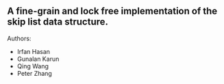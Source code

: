 A fine-grain and lock free implementation of the skip list data structure.
---
Authors:
* Irfan Hasan
* Gunalan Karun
* Qing Wang
* Peter Zhang
